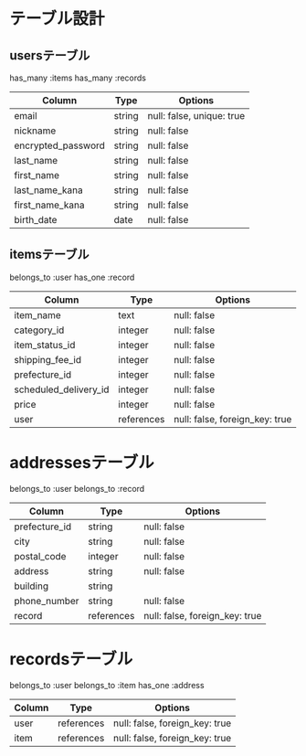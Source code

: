 # テーブル設計

##  usersテーブル
has_many :items
has_many :records

| Column             | Type    | Options                   |
| ------------------ | ------- | ------------------------- |
| email              | string  | null: false, unique: true |
| nickname           | string  | null: false               |
| encrypted_password | string  | null: false               |
| last_name          | string  | null: false               |
| first_name         | string  | null: false               |
| last_name_kana     | string  | null: false               |
| first_name_kana    | string  | null: false               |
| birth_date         | date    | null: false               |



##  itemsテーブル
belongs_to :user
has_one :record

| Column                | Type       | Options                        |
| --------------------- | ---------- | ------------------------------ |
| item_name             | text       | null: false                    |
| category_id           | integer    | null: false                    |
| item_status_id        | integer    | null: false                    |
| shipping_fee_id       | integer    | null: false                    |
| prefecture_id         | integer    | null: false                    |
| scheduled_delivery_id | integer    | null: false                    |
| price                 | integer    | null: false                    |
| user                  | references | null: false, foreign_key: true |



#  addressesテーブル
belongs_to :user
belongs_to :record

| Column             | Type       | Options                        |
| ------------------ | ---------- | ------------------------------ |
| prefecture_id      | string     | null: false                    |
| city               | string     | null: false                    |
| postal_code        | integer    | null: false                    |
| address            | string     | null: false                    |
| building           | string     |                                |
| phone_number       | string     | null: false                    |
| record             | references | null: false, foreign_key: true |


#  recordsテーブル
belongs_to :user
belongs_to :item
has_one :address

| Column             | Type       | Options                        |
| ------------------ | ---------- | ------------------------------ |
| user               | references | null: false, foreign_key: true |
| item               | references | null: false, foreign_key: true |